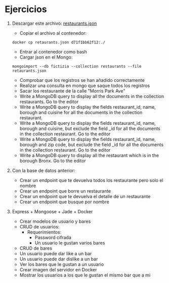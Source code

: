 # Ejercicios

1. Descargar este archivo: [restaurants.json](https://www.w3resource.com/mongodb-exercises/retaurants.zip)
    * Copiar el archivo al contenedor:
    ```
    docker cp retaurants.json d71f1bb62f12:./
    ```
    * Entrar al contenedor como bash
    * Cargar json en el Mongo:
    ```
    mongoimport --db fictizia --collection restaurants --file retaurants.json
    ```
    * Comprobar que los registros se han añadido correctamente
    * Realizar una consulta en mongo que saque todos los registros
    * Sacar los restaurante de la calle "Morris Park Ave"
    * Write a MongoDB query to display all the documents in the collection restaurants. Go to the editor
    * Write a MongoDB query to display the fields restaurant_id, name, borough and cuisine for all the documents in the collection restaurant.
    * Write a MongoDB query to display the fields restaurant_id, name, borough and cuisine, but exclude the field _id for all the documents in the collection restaurant. Go to the editor
    * Write a MongoDB query to display the fields restaurant_id, name, borough and zip code, but exclude the field _id for all the documents in the collection restaurant. Go to the editor
    * Write a MongoDB query to display all the restaurant which is in the borough Bronx. Go to the editor

2. Con la base de datos anterior:
    * Crear un endpoint que te devuelva todos los restaurante pero solo el nombre
    * Crear un endpoint que borre un restaurante
    * Crear un endpoint que te devuelva el detalle de un restaurante
    * Crear un endpoint que busque por nombre

3. Express + Mongoose + Jade + Docker
    * Crear modelos de usuario y bares
    * CRUD de usuarios:
        * Requerimientos:
            * Password cifrada
            * Un usuario le gustan varios bares
    * CRUD de bares
    * Un usuario puede dar like a un bar
    * Un usuario puede dar dislike a un bar
    * Ver los bares que le gustan a un usuario
    * Crear imagen del servidor en Docker
    * Mostrar los usuarios a los que le gustan el mismo bar que a mi



